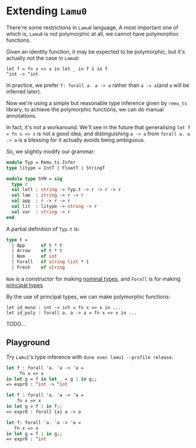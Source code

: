 
# Extending `Lamu0`

There're some restrictions in `Lamu0` language,
A most important one of which is, `Lamu0` is not polymorphic at all, we cannot have polymorphoc functions.

Given an identity function, it may be expected to be polymorphic, but it's actually not the case in `Lamu0`:

```
let f = fn x => x in let _ in f 1 in f
^int -> ^int
```

In practice, we prefer `f: forall a. a -> a` rather than `a -> a`(and `a` will be inferred later).

Now we're using a simple but reasonable type inference given by `remu_ts` library, to achieve the polymorphic functions, we can do manual annotations. 

In fact, it's not a workaround. We'll see in the future that generalising `let f = fn x => x` is not a good idea, and distinguishing `a -> a` from `forall a. a -> a` is a blessing for it actually avoids being ambiguous.

So, we slightly modify our grammar:

```ocaml
module Typ = Remu_ts.Infer
type litype = IntT | FloatT | StringT

module type SYM = sig
  type r
  val letl : string -> Typ.t -> r -> r -> r
  val lam  : string -> r -> r
  val app  : r -> r -> r
  val lit  : litype -> string -> r
  val var  : string -> r
end
```

A partial definition of `Typ.t` is:

```ocaml
type t =
  | App      of t * t
  | Arrow    of t * t
  | Nom      of int
  | Forall   of string list * t
  | Fresh    of string
```

`Nom` is a constructor for making [nominal types](https://en.wikipedia.org/wiki/Nominal_type_system),
and `Forall` is for making [principal types](https://en.wikipedia.org/wiki/Principal_type).

By the use of principal types, we can make polymorphic functions:
```
let id_mono : int -> int = fn x => x in ...
let id_poly : forall a. a -> a = fn x => x in ...
```



TODO...



## Playground


Try `Lamu1`'s type inference with `dune exec lamu1 --profile release`.

```ocaml
let f : forall 'a. 'a -> 'a =                                        
     fn x => x 
in let g = f in let _ = g 1 in g;;
=> expr0 : ^int -> ^int

let f : forall 'a. 'a -> 'a =
    fn x => x
in let g = f 1 in f;;
=> expr0 : forall {a} a -> a

let f: forall 'a. 'a -> 'a =
   fn x => x
in let g = f 1 in g;;
=> expr0 : ^int
```
